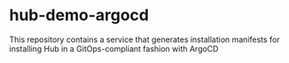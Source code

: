 # hub-demo-argocd
This repository contains a service that generates installation manifests for installing Hub in a GitOps-compliant fashion with ArgoCD
